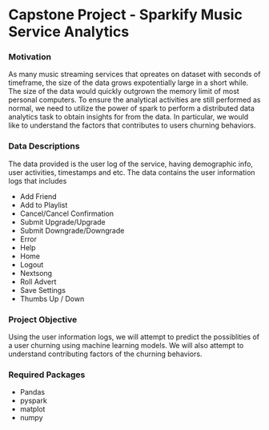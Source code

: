 # Capstone Project - Sparkify Music Service Analytics

### Motivation

As many music streaming services that opreates on dataset with seconds of timeframe, the size of the data grows expotentially large in a short while. The size of the data would quickly outgrown the memory limit of most personal computers. To ensure the analytical activities are still performed as normal, we need to utilize the power of spark to perform a distributed data analytics task to obtain insights for from the data. In particular, we would like to understand the factors that contributes to users churning behaviors.

### Data Descriptions

The data provided is the user log of the service, having demographic info, user activities, timestamps and etc. The data contains the user information logs that includes 

* Add Friend
* Add to Playlist
* Cancel/Cancel Confirmation
* Submit Upgrade/Upgrade
* Submit Downgrade/Downgrade
* Error
* Help
* Home
* Logout
* Nextsong
* Roll Advert
* Save Settings
* Thumbs Up / Down

### Project Objective

Using the user information logs, we will attempt to predict the possiblities of a user churning using machine learning models. We will also attempt to understand contributing factors of the churning behaviors.

### Required Packages

* Pandas
* pyspark
* matplot
* numpy
